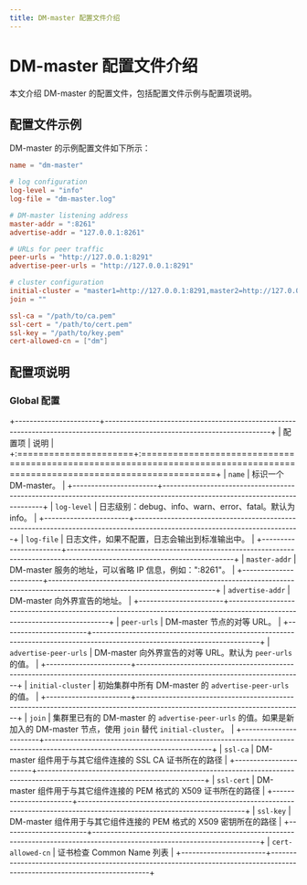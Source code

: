 ```yaml
---
title: DM-master 配置文件介绍
---
```


# DM-master 配置文件介绍

本文介绍 DM-master 的配置文件，包括配置文件示例与配置项说明。

## 配置文件示例

DM-master 的示例配置文件如下所示：

```toml
name = "dm-master"

# log configuration
log-level = "info"
log-file = "dm-master.log"

# DM-master listening address
master-addr = ":8261"
advertise-addr = "127.0.0.1:8261"

# URLs for peer traffic
peer-urls = "http://127.0.0.1:8291"
advertise-peer-urls = "http://127.0.0.1:8291"

# cluster configuration
initial-cluster = "master1=http://127.0.0.1:8291,master2=http://127.0.0.1:8292,master3=http://127.0.0.1:8293"
join = ""

ssl-ca = "/path/to/ca.pem"
ssl-cert = "/path/to/cert.pem"
ssl-key = "/path/to/key.pem"
cert-allowed-cn = ["dm"] 
```

## 配置项说明

### Global 配置

+-----------------------+---------------------------------------------------------------------------------------------------------------------------+
| 配置项                | 说明                                                                                                                      |
+:======================+:==========================================================================================================================+
| `name`                | 标识一个 DM-master。                                                                                                      |
+-----------------------+---------------------------------------------------------------------------------------------------------------------------+
| `log-level`           | 日志级别：debug、info、warn、error、fatal。默认为 info。                                                                  |
+-----------------------+---------------------------------------------------------------------------------------------------------------------------+
| `log-file`            | 日志文件，如果不配置，日志会输出到标准输出中。                                                                            |
+-----------------------+---------------------------------------------------------------------------------------------------------------------------+
| `master-addr`         | DM-master 服务的地址，可以省略 IP 信息，例如：":8261"。                                                                   |
+-----------------------+---------------------------------------------------------------------------------------------------------------------------+
| `advertise-addr`      | DM-master 向外界宣告的地址。                                                                                              |
+-----------------------+---------------------------------------------------------------------------------------------------------------------------+
| `peer-urls`           | DM-master 节点的对等 URL。                                                                                                |
+-----------------------+---------------------------------------------------------------------------------------------------------------------------+
| `advertise-peer-urls` | DM-master 向外界宣告的对等 URL。默认为 `peer-urls` 的值。                                                                 |
+-----------------------+---------------------------------------------------------------------------------------------------------------------------+
| `initial-cluster`     | 初始集群中所有 DM-master 的 `advertise-peer-urls` 的值。                                                                  |
+-----------------------+---------------------------------------------------------------------------------------------------------------------------+
| `join`                | 集群里已有的 DM-master 的 `advertise-peer-urls` 的值。如果是新加入的 DM-master 节点，使用 `join` 替代 `initial-cluster`。 |
+-----------------------+---------------------------------------------------------------------------------------------------------------------------+
| `ssl-ca`              | DM-master 组件用于与其它组件连接的 SSL CA 证书所在的路径                                                                  |
+-----------------------+---------------------------------------------------------------------------------------------------------------------------+
| `ssl-cert`            | DM-master 组件用于与其它组件连接的 PEM 格式的 X509 证书所在的路径                                                         |
+-----------------------+---------------------------------------------------------------------------------------------------------------------------+
| `ssl-key`             | DM-master 组件用于与其它组件连接的 PEM 格式的 X509 密钥所在的路径                                                         |
+-----------------------+---------------------------------------------------------------------------------------------------------------------------+
| `cert-allowed-cn`     | 证书检查 Common Name 列表                                                                                                 |
+-----------------------+---------------------------------------------------------------------------------------------------------------------------+
